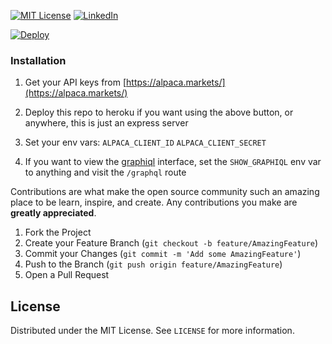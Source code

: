 

[license-shield]: https://img.shields.io/github/license/othneildrew/Best-README-Template.svg?style=for-the-badge
[linkedin-shield]: https://img.shields.io/badge/-LinkedIn-black.svg?style=for-the-badge&logo=linkedin&colorB=555
[![MIT License][license-shield]][license-url]
[![LinkedIn][linkedin-shield]][linkedin-url]

 [![Deploy](https://www.herokucdn.com/deploy/button.svg)](https://heroku.com/deploy?template=https://github.com/anonrose/alpaca.graphql/tree/main)


### Installation

1. Get your API keys from [https://alpaca.markets/](https://alpaca.markets/)

2. Deploy this repo to heroku if you want using the above button, or anywhere, this is just an express server

3. Set your env vars:
	```ALPACA_CLIENT_ID```
	```ALPACA_CLIENT_SECRET```

4. If you want to view the [graphiql](https://github.com/graphql/graphiql) interface, set the ```SHOW_GRAPHIQL``` env var to anything and visit the `/graphql` route

Contributions are what make the open source community such an amazing place to be learn, inspire, and create. Any contributions you make are **greatly appreciated**.

1. Fork the Project
2. Create your Feature Branch (`git checkout -b feature/AmazingFeature`)
3. Commit your Changes (`git commit -m 'Add some AmazingFeature'`)
4. Push to the Branch (`git push origin feature/AmazingFeature`)
5. Open a Pull Request

<!-- LICENSE -->
## License

Distributed under the MIT License. See `LICENSE` for more information.


[license-url]: https://github.com/anonrose/alpaca.graphql/blob/main/LICENSE.txt
[linkedin-url]: https://linkedin.com/in/anonrose
